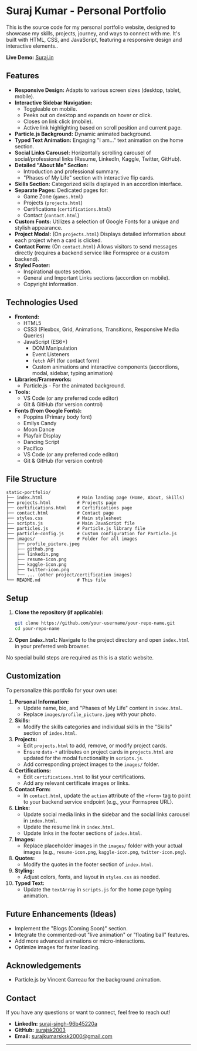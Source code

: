 # Suraj Kumar - Personal Portfolio

This is the source code for my personal portfolio website, designed to showcase my skills, projects, journey, and ways to connect with me. It's built with HTML, CSS, and JavaScript, featuring a responsive design and interactive elements..

<!-- Optional: Add a screenshot or GIF of your portfolio here -->
<!-- ![Portfolio Screenshot](link_to_your_screenshot.png) -->

**Live Demo:** [Suraj.in](https://surajsk2003.github.io/Suraj.in/)

## Features

*   **Responsive Design:** Adapts to various screen sizes (desktop, tablet, mobile).
*   **Interactive Sidebar Navigation:**
    *   Toggleable on mobile.
    *   Peeks out on desktop and expands on hover or click.
    *   Closes on link click (mobile).
    *   Active link highlighting based on scroll position and current page.
*   **Particle.js Background:** Dynamic animated background.
*   **Typed Text Animation:** Engaging "I am..." text animation on the home section.
*   **Social Links Carousel:** Horizontally scrolling carousel of social/professional links (Resume, LinkedIn, Kaggle, Twitter, GitHub).
*   **Detailed "About Me" Section:**
    *   Introduction and professional summary.
    *   "Phases of My Life" section with interactive flip cards.
*   **Skills Section:** Categorized skills displayed in an accordion interface.
*   **Separate Pages:** Dedicated pages for:
    *   Game Zone (`games.html`)
    *   Projects (`projects.html`)
    *   Certifications (`certifications.html`)
    *   Contact (`contact.html`)
*   **Custom Fonts:** Utilizes a selection of Google Fonts for a unique and stylish appearance.
*   **Project Modal:** (On `projects.html`) Displays detailed information about each project when a card is clicked.
*   **Contact Form:** (On `contact.html`) Allows visitors to send messages directly (requires a backend service like Formspree or a custom backend).
*   **Styled Footer:**
    *   Inspirational quotes section.
    *   General and Important Links sections (accordion on mobile).
    *   Copyright information.

## Technologies Used

*   **Frontend:**
    *   HTML5
    *   CSS3 (Flexbox, Grid, Animations, Transitions, Responsive Media Queries)
    *   JavaScript (ES6+)
        *   DOM Manipulation
        *   Event Listeners
        *   `fetch` API (for contact form)
        *   Custom animations and interactive components (accordions, modal, sidebar, typing animation)
*   **Libraries/Frameworks:**
    *   Particle.js - For the animated background.
*   **Tools:**
    *   VS Code (or any preferred code editor)
    *   Git & GitHub (for version control)
*   **Fonts (from Google Fonts):**
    *   Poppins (Primary body font)
    *   Emilys Candy
    *   Moon Dance
    *   Playfair Display
    *   Dancing Script
    *   Pacifico
    *   VS Code (or any preferred code editor)
    *   Git & GitHub (for version control)

## File Structure

```
static-portfolio/
├── index.html             # Main landing page (Home, About, Skills)
├── projects.html          # Projects page
├── certifications.html    # Certifications page
├── contact.html           # Contact page
├── styles.css             # Main stylesheet
├── scripts.js             # Main JavaScript file
├── particles.js           # Particle.js library file
├── particle-config.js     # Custom configuration for Particle.js
├── images/                # Folder for all images
│   ├── profile_picture.jpeg
│   ├── github.png
│   ├── linkedin.png
│   ├── resume-icon.png
│   ├── kaggle-icon.png
│   ├── twitter-icon.png
│   └── ... (other project/certification images)
└── README.md              # This file
```

## Setup

1.  **Clone the repository (if applicable):**
    ```bash
    git clone https://github.com/your-username/your-repo-name.git
    cd your-repo-name
    ```
2.  **Open `index.html`:** Navigate to the project directory and open `index.html` in your preferred web browser.

No special build steps are required as this is a static website.

## Customization

To personalize this portfolio for your own use:

1.  **Personal Information:**
    *   Update name, bio, and "Phases of My Life" content in `index.html`.
    *   Replace `images/profile_picture.jpeg` with your photo.
2.  **Skills:**
    *   Modify the skills categories and individual skills in the "Skills" section of `index.html`.
3.  **Projects:**
    *   Edit `projects.html` to add, remove, or modify project cards.
    *   Ensure `data-*` attributes on project cards in `projects.html` are updated for the modal functionality in `scripts.js`.
    *   Add corresponding project images to the `images/` folder.
4.  **Certifications:**
    *   Edit `certifications.html` to list your certifications.
    *   Add any relevant certificate images or links.
5.  **Contact Form:**
    *   In `contact.html`, update the `action` attribute of the `<form>` tag to point to your backend service endpoint (e.g., your Formspree URL).
6.  **Links:**
    *   Update social media links in the sidebar and the social links carousel in `index.html`.
    *   Update the resume link in `index.html`.
    *   Update links in the footer sections of `index.html`.
7.  **Images:**
    *   Replace placeholder images in the `images/` folder with your actual images (e.g., `resume-icon.png`, `kaggle-icon.png`, `twitter-icon.png`).
8.  **Quotes:**
    *   Modify the quotes in the footer section of `index.html`.
9.  **Styling:**
    *   Adjust colors, fonts, and layout in `styles.css` as needed.
10. **Typed Text:**
    *   Update the `textArray` in `scripts.js` for the home page typing animation.

## Future Enhancements (Ideas)

*   Implement the "Blogs (Coming Soon)" section.
*   Integrate the commented-out "live animation" or "floating ball" features.
*   Add more advanced animations or micro-interactions.
*   Optimize images for faster loading.

## Acknowledgements

*   Particle.js by Vincent Garreau for the background animation.

## Contact

If you have any questions or want to connect, feel free to reach out!
*   **LinkedIn:** [suraj-singh-96b45220a](https://www.linkedin.com/in/suraj-singh-96b45220a/)
*   **GitHub:** [surajsk2003](https://github.com/surajsk2003)
*   **Email:** surajkumarsksk2000@gmail.com

---
